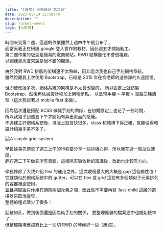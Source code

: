 ```yaml
---
title: "[日常] 火箭日記-第二週"
date: 2023-08-14 21:50:48
description: ""
slug: rocket-week2
tags: [火箭隊]
---
```

時間來到第二週，這週的作業雖然上週四中午就公布了，  
而當天我正在研讀 google 登入實作的教材，因此週五才開始動工。  
第二週作業的版型是簡易的電商網站，RWD 結構變化不會很複雜，  
以訓練熟悉度來說是很不錯的開頭。  
<!-- more -->
由於我對 RWD 排版的架構還不太熟練，因此這次我也自己手刻網格系統，  
雖然距離我上次使用 Bootstrap，已經是 2015 年在俞老師的選修課的久遠回憶。

但即使改版多次，網格系統的架構是不太會改變的，
所以設定上就仿製 Bootstrap，然後再依據設計稿加上兩種斷點，
以呈現手機 > 平板 > 電腦三種版型（這次我試著以 mobile first 來做）。

因為這次還是搭配 SCSS 做純手刻的關係，在初期設定上也花了一些時間，  
所以我幾乎到週五下午才開始有弄出畫面的感覺。  
不過建立好網格系統後，排版上就會快很多，class 和結構下得正確，就能做得和設計稿幾乎差不多了。  

![A simple grid-system](https://drive.google.com/uc?export=view&id=1ywejIybg7yiO0TlGkR_JqGWvCtlLgX5h)


學長姊事先預告了週三上午的行程要分享一些排版心得，所以我在週一就拉快速度，  
趕在週二下午做完所有頁面，這樣隔天吸收新的知識後，改動也比較有方向。  

學長姊除了大致介紹 flex 的運用之外，這次收穫最大的大概是 gap 這個屬性值！  
它就類似於網格系統中的 gutter，可以在 flex 或 grid 這些有多個類似子元素排列的容器裡面使用，  
並且將間距只作用在頭尾兩個元素之間，因此就不需要再寫 :last-child 這類的選擇器來取消邊界，  
整體的程式碼少了很多！

話雖如此，做到後面還是因為純手刻的關係，
要整理龐雜的檔案途中也開始恍神了......  
但整體架構應該有比上一次切 RWD 的時候好一些（應該）。




